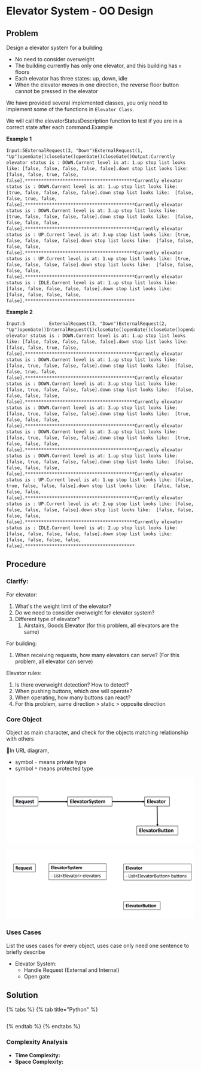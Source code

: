 # Elevator System - OO Design

## Problem

Design a elevator system for a building

* No need to consider overweight
* The building currently has only one elevator, and this building has `n` floors
* Each elevator has three states: up, down, idle
* When the elevator moves in one direction, the reverse floor button cannot be pressed in the elevator

We have provided several implemented classes, you only need to implement some of the functions in `Elevator Class`.

We will call the elevatorStatusDescription function to test if you are in a correct state after each command.Example

**Example 1**

```
Input:5ExternalRequest(3, "Down")ExternalRequest(1, "Up")openGate()closeGate()openGate()closeGate()Output:Currently elevator status is : DOWN.Current level is at: 1.up stop list looks like: [false, false, false, false, false].down stop list looks like:  [false, false, true, false, false].*****************************************Currently elevator status is : DOWN.Current level is at: 1.up stop list looks like: [true, false, false, false, false].down stop list looks like:  [false, false, true, false, false].*****************************************Currently elevator status is : DOWN.Current level is at: 3.up stop list looks like: [true, false, false, false, false].down stop list looks like:  [false, false, false, false, false].*****************************************Currently elevator status is : UP.Current level is at: 3.up stop list looks like: [true, false, false, false, false].down stop list looks like:  [false, false, false, false, false].*****************************************Currently elevator status is : UP.Current level is at: 1.up stop list looks like: [true, false, false, false, false].down stop list looks like:  [false, false, false, false, false].*****************************************Currently elevator status is : IDLE.Current level is at: 1.up stop list looks like: [false, false, false, false, false].down stop list looks like:  [false, false, false, false, false].*****************************************
```

**Example 2**

```
Input:5         ExternalRequest(3, "Down")ExternalRequest(2, "Up")openGate()InternalRequest(1)closeGate()openGate()closeGate()openGate()closeGate()Output:Currently elevator status is : DOWN.Current level is at: 1.up stop list looks like: [false, false, false, false, false].down stop list looks like:  [false, false, true, false, false].*****************************************Currently elevator status is : DOWN.Current level is at: 1.up stop list looks like: [false, true, false, false, false].down stop list looks like:  [false, false, true, false, false].*****************************************Currently elevator status is : DOWN.Current level is at: 3.up stop list looks like: [false, true, false, false, false].down stop list looks like:  [false, false, false, false, false].*****************************************Currently elevator status is : DOWN.Current level is at: 3.up stop list looks like: [false, true, false, false, false].down stop list looks like:  [true, false, false, false, false].*****************************************Currently elevator status is : DOWN.Current level is at: 3.up stop list looks like: [false, true, false, false, false].down stop list looks like:  [true, false, false, false, false].*****************************************Currently elevator status is : DOWN.Current level is at: 1.up stop list looks like: [false, true, false, false, false].down stop list looks like:  [false, false, false, false, false].*****************************************Currently elevator status is : UP.Current level is at: 1.up stop list looks like: [false, true, false, false, false].down stop list looks like:  [false, false, false, false, false].*****************************************Currently elevator status is : UP.Current level is at: 2.up stop list looks like: [false, false, false, false, false].down stop list looks like:  [false, false, false, false, false].*****************************************Currently elevator status is : IDLE.Current level is at: 2.up stop list looks like: [false, false, false, false, false].down stop list looks like:  [false, false, false, false, false].*****************************************
```

## Procedure

### Clarify:

For elevator:

1. What's the weight limit of the elevator?
2. Do we need to consider overweight for elevator system?
3. Different type of elevator?&#x20;
   1. Airstairs, Goods Elevator (for this problem, all elevators are the same)

For building:

1. When receiving requests, how many elevators can serve? (For this problem, all elevator can serve)

Elevator rules:

1. Is there overweight detection? How to detect?
2. When pushing buttons, which one will operate?
3. When operating, how many buttons can react?&#x20;
4. For this problem, same direction > static > opposite direction

### Core Object

Object as main character, and check for the objects matching relationship with others

In URL diagram,&#x20;

* symbol `-` means private type
* symbol `*` means protected type

![](<../../.gitbook/assets/Screen Shot 2021-07-11 at 10.11.51 PM.png>)

![](<../../.gitbook/assets/Screen Shot 2021-07-11 at 10.04.39 PM.png>)

### Uses Cases

List the uses cases for every object, uses case only need one sentence to briefly describe

* Elevator System:
  * Handle Request (External and Internal)
  * &#x20;Open gate

## Solution&#x20;

{% tabs %}
{% tab title="Python" %}
```python
```
{% endtab %}
{% endtabs %}

### Complexity Analysis

* **Time Complexity:**
* **Space Complexity:**
